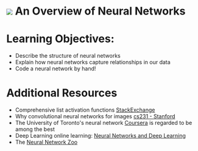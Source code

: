 # ![](https://ga-dash.s3.amazonaws.com/production/assets/logo-9f88ae6c9c3871690e33280fcf557f33.png) An Overview of Neural Networks

# Learning Objectives:
- Describe the structure of neural networks
- Explain how neural networks capture relationships in our data
- Code a neural network by hand!


# Additional Resources

- Comprehensive list activation functions [StackExchange](http://stats.stackexchange.com/questions/115258/comprehensive-list-of-activation-functions-in-neural-networks-with-pros-cons)
- Why convolutional neural networks for images [cs231 - Stanford](http://cs231n.github.io/convolutional-networks/)
- The University of Toronto's neural network [Coursera](https://www.coursera.org/learn/neural-networks) is regarded to be among the best
- Deep Learning online learning: [Neural Networks and Deep Learning](http://neuralnetworksanddeeplearning.com/chap1.html)
- The [Neural Network Zoo](http://www.asimovinstitute.org/neural-network-zoo/)

